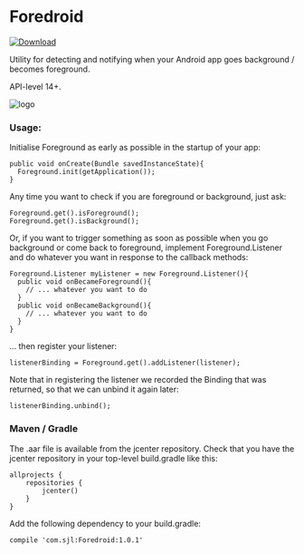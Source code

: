 # Foredroid

[ ![Download](https://api.bintray.com/packages/steveliles/maven/Foredroid/images/download.svg) ](https://bintray.com/steveliles/maven/Foredroid/_latestVersion)

Utility for detecting and notifying when your Android app goes background / becomes foreground.

API-level 14+.

![logo](https://github.com/steveliles/Foredroid/blob/master/logo_128x128.png?raw=true) 

### Usage:

Initialise Foreground as early as possible in the startup of your app:

    public void onCreate(Bundle savedInstanceState){
      Foreground.init(getApplication());
    }

Any time you want to check if you are foreground or background, just ask:

    Foreground.get().isForeground();
    Foreground.get().isBackground();

Or, if you want to trigger something as soon as possible when you go background or come back 
to foreground, implement Foreground.Listener and do whatever you want in response to the callback methods:

    Foreground.Listener myListener = new Foreground.Listener(){
      public void onBecameForeground(){
        // ... whatever you want to do
      }
      public void onBecameBackground(){
        // ... whatever you want to do
      }
    }
    
... then register your listener:
 
    listenerBinding = Foreground.get().addListener(listener);

Note that in registering the listener we recorded the Binding that was returned, so that we can unbind it again later:

    listenerBinding.unbind();
    
### Maven / Gradle

The .aar file is available from the jcenter repository. Check that you have the jcenter repository in your top-level
build.gradle like this:

    allprojects {
        repositories {
            jcenter()
        }
    }

Add the following dependency to your build.gradle:

    compile 'com.sjl:Foredroid:1.0.1'


